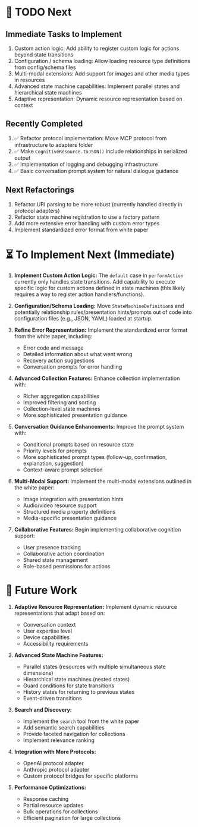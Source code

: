 # 📝 TODO Next

## Immediate Tasks to Implement

1. Custom action logic: Add ability to register custom logic for actions beyond state transitions
2. Configuration / schema loading: Allow loading resource type definitions from config/schema files
3. Multi-modal extensions: Add support for images and other media types in resources
4. Advanced state machine capabilities: Implement parallel states and hierarchical state machines
5. Adaptive representation: Dynamic resource representation based on context

## Recently Completed

1. ✅ Refactor protocol implementation: Move MCP protocol from infrastructure to adapters folder
2. ✅ Make `CognitiveResource.toJSON()` include relationships in serialized output
3. ✅ Implementation of logging and debugging infrastructure
4. ✅ Basic conversation prompt system for natural dialogue guidance

## Next Refactorings

1. Refactor URI parsing to be more robust (currently handled directly in protocol adapters)
2. Refactor state machine registration to use a factory pattern
3. Add more extensive error handling with custom error types
4. Implement standardized error format from white paper

# ⏳ To Implement Next (Immediate)

1. **Implement Custom Action Logic:** The `default` case in `performAction` currently only handles state transitions. Add capability to execute specific logic for custom actions defined in state machines (this likely requires a way to register action handlers/functions).

2. **Configuration/Schema Loading:** Move `StateMachineDefinition`s and potentially relationship rules/presentation hints/prompts out of code into configuration files (e.g., JSON, YAML) loaded at startup.

3. **Refine Error Representation:** Implement the standardized error format from the white paper, including:
   - Error code and message
   - Detailed information about what went wrong
   - Recovery action suggestions
   - Conversation prompts for error handling

4. **Advanced Collection Features:** Enhance collection implementation with:
   - Richer aggregation capabilities
   - Improved filtering and sorting
   - Collection-level state machines
   - More sophisticated presentation guidance

5. **Conversation Guidance Enhancements:** Improve the prompt system with:
   - Conditional prompts based on resource state
   - Priority levels for prompts
   - More sophisticated prompt types (follow-up, confirmation, explanation, suggestion)
   - Context-aware prompt selection

6. **Multi-Modal Support:** Implement the multi-modal extensions outlined in the white paper:
   - Image integration with presentation hints
   - Audio/video resource support
   - Structured media property definitions
   - Media-specific presentation guidance

7. **Collaborative Features:** Begin implementing collaborative cognition support:
   - User presence tracking
   - Collaborative action coordination
   - Shared state management
   - Role-based permissions for actions

# 🔮 Future Work

1. **Adaptive Resource Representation:** Implement dynamic resource representations that adapt based on:
   - Conversation context
   - User expertise level
   - Device capabilities
   - Accessibility requirements

2. **Advanced State Machine Features:**
   - Parallel states (resources with multiple simultaneous state dimensions)
   - Hierarchical state machines (nested states)
   - Guard conditions for state transitions
   - History states for returning to previous states
   - Event-driven transitions

3. **Search and Discovery:**
   - Implement the `search` tool from the white paper
   - Add semantic search capabilities
   - Provide faceted navigation for collections
   - Implement relevance ranking

4. **Integration with More Protocols:**
   - OpenAI protocol adapter
   - Anthropic protocol adapter
   - Custom protocol bridges for specific platforms

5. **Performance Optimizations:**
   - Response caching
   - Partial resource updates
   - Bulk operations for collections
   - Efficient pagination for large collections